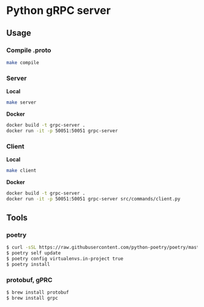 # Python gRPC server

## Usage 
### Compile .proto 

```bash 
make compile 
```

### Server

**Local**

```bash 
make server 
```

**Docker**

```bash 
docker build -t grpc-server .
docker run -it -p 50051:50051 grpc-server
```

### Client 

**Local**

```bash 
make client 
```

**Docker**

```bash
docker build -t grpc-server .
docker run -it -p 50051:50051 grpc-server src/commands/client.py
```

## Tools 

### poetry

```bash
$ curl -sSL https://raw.githubusercontent.com/python-poetry/poetry/master/get-poetry.py | python3
$ poetry self update
$ poetry config virtualenvs.in-project true
$ poetry install
```

### protobuf, gPRC

```bash
$ brew install protobuf
$ brew install grpc
```